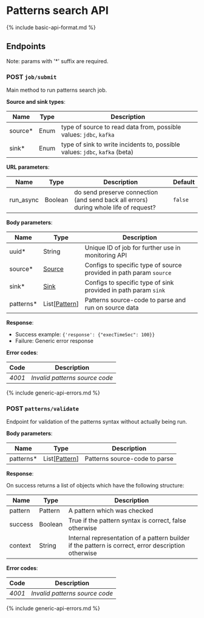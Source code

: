 # Patterns search API

{% include basic-api-format.md %}


## Endpoints

Note: params with '*' suffix are required.

### POST `job/submit`
Main method to run patterns search job.

__Source and sink types__:

Name | Type | Description
---- | ---- | -----------
source* | Enum | type of source to read data from, possible values: `jdbc`, `kafka`
sink* | Enum | type of sink to write incidents to, possible values: `jdbc`, `kafka` (beta)

__URL parameters__:

Name | Type | Description | Default
---- | ---- | ----------- | -------
run_async | Boolean | do send preserve connection (and send back all errors) during whole life of request? | `false`

__Body parameters__:

Name | Type | Description
---- | ---- | -----------
uuid* | String | Unique ID of job for further use in monitoring API
source* | [Source](./model/sources.md) | Configs to specific type of source provided in path param `source`
sink* | [Sink](./model/sinks.md) | Configs to specific type of sink provided in path param `sink`
patterns* | List[[Pattern](./model/pattern.md)] | Patterns source-code to parse and run on source data


__Response__: 
- Success example: `{'response': {"execTimeSec": 100}}`
- Failure: Generic error response


__Error codes__:

Code | Description
---- | -----------
*4001* | *Invalid patterns source code*
{% include generic-api-errors.md %}

### POST `patterns/validate`
Endpoint for validation of the patterns syntax without actually being run.

__Body parameters__:

Name | Type | Description
---- | ---- | -----------
patterns* | List[[Pattern](./model/pattern.md)] | Patterns source-code to parse

__Response__:

On success returns a list of objects which have the following structure:

Name | Type | Description
---- | ---- | -----------
pattern | Pattern | A pattern which was checked
success | Boolean | True if the pattern syntax is correct, false otherwise
context | String | Internal representation of a pattern builder if the pattern is correct, error description otherwise

__Error codes__:

Code | Description
---- | -----------
*4001* | *Invalid patterns source code*
{% include generic-api-errors.md %}